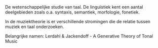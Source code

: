 De wetenschappelijke studie van taal. De linguïstiek kent een aantal deelgebieden zoals o.a. syntaxis, semantiek, morfologie, fonetiek.

In de muziektheorie is er verschillende stromingen die de relatie tussen muziek en taal onderzoeken.

Belangrijke namen:
Lerdahl & Jackendoff - A Generative Theory of Tonal Music


